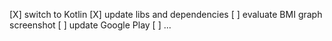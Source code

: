 [X] switch to Kotlin
[X] update libs and dependencies
[ ] evaluate BMI graph screenshot
[ ] update Google Play
[ ] ...